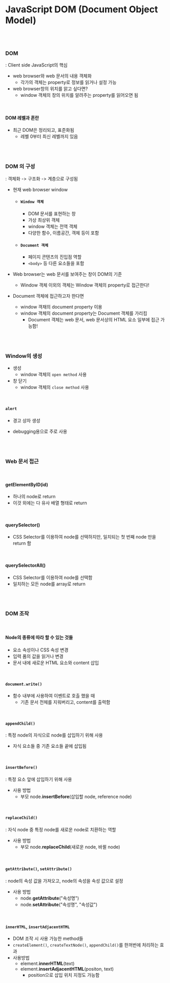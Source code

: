 # JavaScript DOM (Document Object Model)

<br>

<br>

### DOM

: Client side JavaScript의 핵심

- web browser와 web 문서의 내용 객체화
  - 각가의 객체는 property로 정보를 읽거나 설정 가능
- web browser창의 위치를 앍고 싶다면?
  - window 객체의 창의 위치를 알려주는 property를 읽어오면 됨

<br>

#### DOM 레벨과 혼란

- 최근 DOM은 정리되고, 표준화됨
  - 레벨 0부터 최신 레벨까지 있음

<br>

<br>

### DOM 의 구성

: 객체화 -> 구조화 -> 계층으로 구성됨

- 현재 web browser window

  - #### `Window 객체`

    - DOM 문서를 표현하는 창
    - 가상 최상위 객체
    - window 객체는 전역 객체
    - 다양한 함수, 이름공간, 객체 등이 포함

  - #### `Document 객체`

    - 페이지 콘텐츠의 진입점 역할
    - `<body>` 등 다른 요소들을 포함

- Web browser는 web 문서를 보여주는 창이 DOM의 기준

  - Window 객체 이외의 객체는 Window 객체의 property로 접근한다!

- Document 객체에 접근하고자 한다면

  - window 객채의 document property 이용
  - window 객체의 document property는 Document 객체를 가리킴
    - Document 객체는 web 문서, web 문서상의 HTML 요소 일부에 접근 가능함!

<br>

<br>

### Window의 생성

- 생성
  - window 객체의 `open method` 사용
- 창 닫기
  - window 객체의 `close method` 사용

<br>

#### `alert`

- 경고 상자 생성

- debugging용으로 주로 사용

<br>

<br>

### Web 문서 접근

<br>

#### getElementByID(id)

- 하나의 node로 return
- 이것 외에는 다 유사 배열 형태로 return 

<br>

#### querySelector()

- CSS Selector를 이용하여 node를 선택하지만, 일치되는 첫 번째 node 만을 return 함

<br>

#### querySelectorAll()

- CSS Selector를 이용하여 node를 선택함
- 일치하는 모든 node를 array로 return

<br>

<br>

### DOM 조작

<br>

#### Node의 종류에 따라 할 수 있는 것들

- 요소 속성이나 CSS 속성 변경
- 입력 폼의 값을 읽거나 변경
- 문서 내에 새로운 HTML 요소와 content 삽입

<br>

#### `document.write()`

- 함수 내부에 사용하여 이벤트로 호출 했을 때
  - 기존 문서 전체를 지워버리고, content를 출력함

<br>

#### `appendChild()`

: 특정 node의 자식으로 node를 삽입하기 위해 사용

- 자식 요소들 중 기존 요소들 끝에 삽입됨

<br>

#### `insertBefore()`

: 특정 요소 앞에 삽입하기 위해 사용

- 사용 방법
  - 부모 node.**insertBefore**(삽입할 node, reference node)

<br>

#### `replaceChild()`

: 자식 node 중 특정 node를 새로운 node로 치환하는 역할

- 사용 방법
  - 부모 node.**replaceChild**(새로운 node, 바뀔 node)

<br>

#### `getAttribute()`, `setAttribute()`

: node의 속성 값을 가져오고, node의 속성을 속성 값으로 설정

- 사용 방법
  - node.**getAttribute**("속성명")
  - node.**setAttribute**("속성명", "속성값")

<br>

#### `innerHTML`, `insertAdjacentHTML`

- DOM 조작 시 사용 가능한 method들
- `createElement()`, `createTextNode()`, `appendChild()`를 한꺼번에 처리하는 효과
- 사용방법
  - element.**innerHTML**(text)
  - element.**insertAdjacentHTML**(positon, text)
    - position으로 삽입 위치 지정도 가능함

<br>

<br>